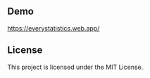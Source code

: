 ## Demo

https://everystatistics.web.app/

## License

This project is licensed under the MIT License.

